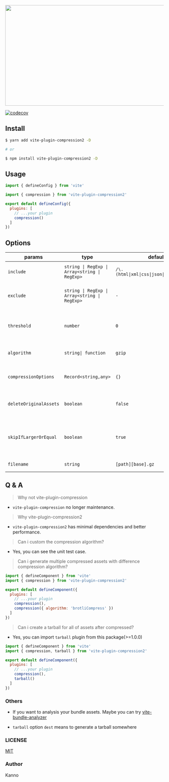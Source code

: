 <p align="center">
<img src="https://socialify.git.ci/nonzzz/vite-plugin-compression/image?description=1&font=KoHo&language=1&logo=https%3A%2F%2Favatars.githubusercontent.com%2Fu%2F65625612%3Fs%3D200%26v%3D4&name=1&owner=1&pattern=Solid&theme=Auto" width="640" height="320" />
</p>

[![codecov](https://codecov.io/gh/nonzzz/vite-plugin-compression/branch/master/graph/badge.svg?token=NG4475OP6B)](https://codecov.io/gh/nonzzz/vite-compression-plugin)

## Install

```bash
$ yarn add vite-plugin-compression2 -D

# or

$ npm install vite-plugin-compression2 -D
```

## Usage

```js
import { defineConfig } from 'vite'

import { compression } from 'vite-plugin-compression2'

export default defineConfig({
  plugins: [
    // ...your plugin
    compression()
  ]
})
```

## Options

| params                 | type                                          | default                                     | description                                                                                |
| ---------------------- | --------------------------------------------- | ------------------------------------------- | ------------------------------------------------------------------------------------------ |
| `include`              | `string \| RegExp \| Array<string \| RegExp>` | `/\.(html\|xml\|css\|json\|js\|mjs\|svg)$/` | Include all assets matching any of these conditions.                                       |
| `exclude`              | `string \| RegExp \| Array<string \| RegExp>` | `-`                                         | Exclude all assets matching any of these conditions.                                       |
| `threshold`            | `number`                                      | `0`                                         | Only assets bigger than this size are processed (in bytes)                                 |
| `algorithm`            | `string\| function`                           | `gzip`                                      | The compression algorithm                                                                  |
| `compressionOptions`   | `Record<string,any>`                          | `{}`                                        | Compression options for `algorithm`(details see `zlib module`)                             |
| `deleteOriginalAssets` | `boolean`                                     | `false`                                     | Whether to delete the original assets or not                                               |
| `skipIfLargerOrEqual`  | `boolean`                                     | `true`                                      | Whether to skip the compression if the result is larger than or equal to the original file |
| `filename`             | `string`                                      | `[path][base].gz`                           | The target asset filename                                                                  |

## Q & A

> Why not vite-plugin-compression

- `vite-plugin-compression` no longer maintenance.

> Why vite-plugin-compression2

- `vite-plugin-compression2` has minimal dependencies and better performance.

> Can i custom the compression algorithm?

- Yes, you can see the unit test case.

> Can i generate multiple compressed assets with difference compression algorithm?

```js
import { defineComponent } from 'vite'
import { compression } from 'vite-plugin-compression2'

export default defineComponent({
  plugins: [
    // ...your plugin
    compression(),
    compression({ algorithm: 'brotliCompress' })
  ]
})
```

> Can i create a tarball for all of assets after compressed?

- Yes, you can import `tarball` plugin from this package(>=1.0.0)

```js
import { defineComponent } from 'vite'
import { compression, tarball } from 'vite-plugin-compression2'

export default defineComponent({
  plugins: [
    // ...your plugin
    compression(),
    tarball()
  ]
})
```

### Others

- If you want to analysis your bundle assets. Maybe you can try [vite-bundle-analyzer](https://github.com/nonzzz/vite-bundle-analyzer)

- `tarball` option `dest` means to generate a tarball somewhere

### LICENSE

[MIT](./LICENSE)

### Author

Kanno
